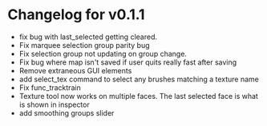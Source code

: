 # Changelog for v0.1.1

* fix bug with last_selected getting cleared.
* Fix marquee selection group parity bug
* Fix selection group not updating on group change.
* Fix bug where map isn't saved if user quits really fast after saving
* Remove extraneous GUI elements
* add select_tex command to select any brushes matching a texture name
* Fix func_tracktrain
* Texture tool now works on multiple faces. The last selected face is what is shown in inspector
* add smoothing groups slider
